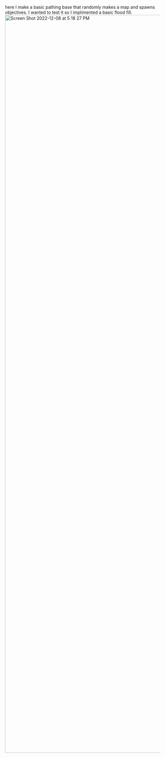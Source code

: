 here I make a basic pathing base that randomly makes a map and spawns objectives. I wanted to test it so I implimented a basic flood fill.
<img width="2394" alt="Screen Shot 2022-12-08 at 5 18 27 PM" src="https://user-images.githubusercontent.com/87624652/206378732-d214476a-4345-42dc-9467-d858a47ff870.png">
